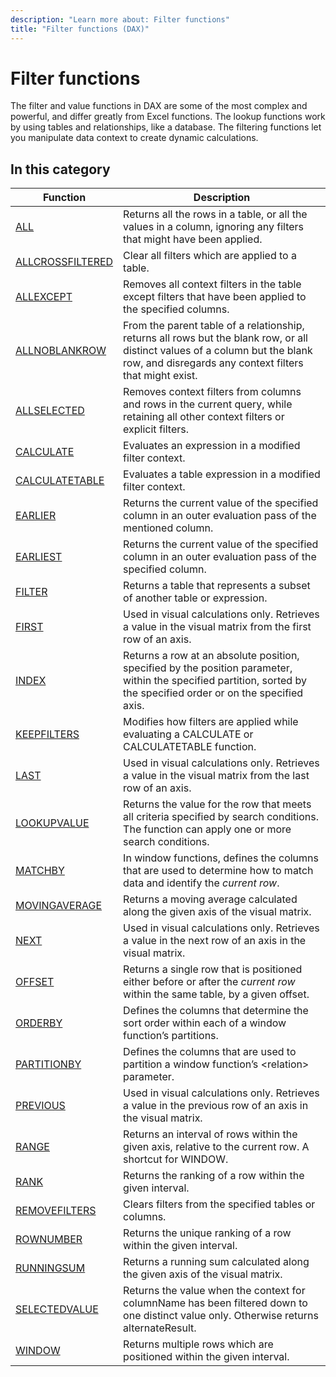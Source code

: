 ```yaml
---
description: "Learn more about: Filter functions"
title: "Filter functions (DAX)"
---
```

# Filter functions

The filter and value functions in DAX are some of the most complex and powerful, and differ greatly from Excel functions. The lookup functions work by using tables and relationships, like a database. The filtering functions let you manipulate data context to create dynamic calculations.  
  
## In this category

|Function  |Description  |
|---------|---------|
|[ALL](all-function-dax.md)      |  Returns all the rows in a table, or all the values in a column, ignoring any filters that might have been applied.       |
|[ALLCROSSFILTERED](allcrossfiltered-function-dax.md)     |  Clear all filters which are applied to a table.       |
|[ALLEXCEPT](allexcept-function-dax.md)     |  Removes all context filters in the table except filters that have been applied to the specified columns.        |
|[ALLNOBLANKROW](allnoblankrow-function-dax.md)     |  From the parent table of a relationship, returns all rows but the blank row, or all distinct values of a column but the blank row, and disregards any context filters that might exist.         |
|[ALLSELECTED](allselected-function-dax.md)      |  Removes context filters from columns and rows in the current query, while retaining all other context filters or explicit filters.        |
|[CALCULATE](calculate-function-dax.md)      |  Evaluates an expression in a modified filter context.      |
|[CALCULATETABLE](calculatetable-function-dax.md)     |  Evaluates a table expression in a modified filter context.         |
|[EARLIER](earlier-function-dax.md)     |  Returns the current value of the specified column in an outer evaluation pass of the mentioned column.         |
|[EARLIEST](earliest-function-dax.md)     |  Returns the current value of the specified column in an outer evaluation pass of the specified column.         |
|[FILTER](filter-function-dax.md)      |  Returns a table that represents a subset of another table or expression.        |
|[FIRST](first-function-dax.md)      |  Used in visual calculations only. Retrieves a value in the visual matrix from the first row of an axis.       |
|[INDEX](index-function-dax.md)|Returns a row at an absolute position, specified by the position parameter, within the specified partition, sorted by the specified order or on the specified axis.|
|[KEEPFILTERS](keepfilters-function-dax.md)      | Modifies how filters are applied while evaluating a CALCULATE or CALCULATETABLE function.         |
|[LAST](last-function-dax.md)    | Used in visual calculations only. Retrieves a value in the visual matrix from the last row of an axis.        |
|[LOOKUPVALUE](lookupvalue-function-dax.md)    | Returns the value for the row that meets all criteria specified by search conditions. The function can apply one or more search conditions.        |
|[MATCHBY](matchby-function-dax.md)    | In window functions, defines the columns that are used to determine how to match data and identify the *current row*.        |
|[MOVINGAVERAGE](movingaverage-function-dax.md)|Returns a moving average calculated along the given axis of the visual matrix.|
|[NEXT](next-function-dax.md)    | Used in visual calculations only. Retrieves a value in the next row of an axis in the visual matrix.        |
|[OFFSET](offset-function-dax.md)|Returns a single row that is positioned either before or after the *current row* within the same table, by a given offset. |
|[ORDERBY](orderby-function-dax.md)|Defines the columns that determine the sort order within each of a window function’s partitions.|
|[PARTITIONBY](partitionby-function-dax.md)|Defines the columns that are used to partition a window function’s \<relation> parameter.|
|[PREVIOUS](previous-function-dax.md)| Used in visual calculations only. Retrieves a value in the previous row of an axis in the visual matrix. |
|[RANGE](range-function-dax.md)|Returns an interval of rows within the given axis, relative to the current row. A shortcut for WINDOW.|
|[RANK](rank-function-dax.md)| Returns the ranking of a row within the given interval.  |
|[REMOVEFILTERS](removefilters-function-dax.md)|Clears filters from the specified tables or columns.|
|[ROWNUMBER](rownumber-function-dax.md)| Returns the unique ranking of a row within the given interval.  |
|[RUNNINGSUM](runningsum-function-dax.md)|Returns a running sum calculated along the given axis of the visual matrix.|
|[SELECTEDVALUE](selectedvalue-function-dax.md)     |  Returns the value when the context for columnName has been filtered down to one distinct value only. Otherwise returns alternateResult.         |
|[WINDOW](window-function-dax.md)| Returns multiple rows which are positioned within the given interval.  |
